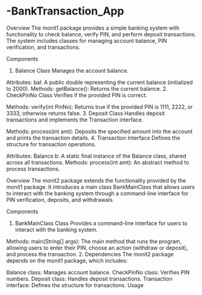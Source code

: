 # -BankTransaction_App
Overview
The monit1 package provides a simple banking system with functionality to check balance, verify PIN, and perform deposit transactions. The system includes classes for managing account balance, PIN verification, and transactions.

Components
1. Balance Class
Manages the account balance.

Attributes:
bal: A public double representing the current balance (initialized to 2000).
Methods:
getBalance(): Returns the current balance.
2. CheckPinNo Class
Verifies if the provided PIN is correct.

Methods:
verify(int PinNo): Returns true if the provided PIN is 1111, 2222, or 3333, otherwise returns false.
3. Deposit Class
Handles deposit transactions and implements the Transaction interface.

Methods:
process(int amt): Deposits the specified amount into the account and prints the transaction details.
4. Transaction Interface
Defines the structure for transaction operations.

Attributes:
Balance b: A static final instance of the Balance class, shared across all transactions.
Methods:
process(int amt): An abstract method to process transactions.


Overview
The monit2 package extends the functionality provided by the monit1 package. It introduces a main class BankMainClass that allows users to interact with the banking system through a command-line interface for PIN verification, deposits, and withdrawals.

Components
1. BankMainClass Class
Provides a command-line interface for users to interact with the banking system.

Methods:
main(String[] args): The main method that runs the program, allowing users to enter their PIN, choose an action (withdraw or deposit), and process the transaction.
2. Dependencies
The monit2 package depends on the monit1 package, which includes:

Balance class: Manages account balance.
CheckPinNo class: Verifies PIN numbers.
Deposit class: Handles deposit transactions.
Transaction interface: Defines the structure for transactions.
Usage
